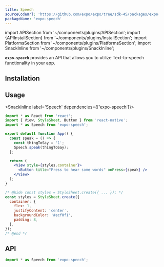 ```yaml
---
title: Speech
sourceCodeUrl: 'https://github.com/expo/expo/tree/sdk-45/packages/expo-speech'
packageName: 'expo-speech'
---
```


import APISection from '~/components/plugins/APISection';
import {APIInstallSection} from '~/components/plugins/InstallSection';
import PlatformsSection from '~/components/plugins/PlatformsSection';
import SnackInline from '~/components/plugins/SnackInline';

**`expo-speech`** provides an API that allows you to utilize Text-to-speech functionality in your app.

<PlatformsSection android emulator ios simulator web />

## Installation

<APIInstallSection />

## Usage

<SnackInline label='Speech' dependencies={['expo-speech']}>

```jsx
import * as React from 'react';
import { View, StyleSheet, Button } from 'react-native';
import * as Speech from 'expo-speech';

export default function App() {
  const speak = () => {
    const thingToSay = '1';
    Speech.speak(thingToSay);
  };

  return (
    <View style={styles.container}>
      <Button title="Press to hear some words" onPress={speak} />
    </View>
  );
}

/* @hide const styles = StyleSheet.create({ ... }); */
const styles = StyleSheet.create({
  container: {
    flex: 1,
    justifyContent: 'center',
    backgroundColor: '#ecf0f1',
    padding: 8,
  },
});
/* @end */
```

</SnackInline>

## API

```js
import * as Speech from 'expo-speech';
```

<APISection packageName="expo-speech" apiName="Speech" />